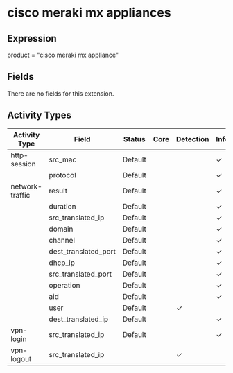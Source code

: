 cisco meraki mx appliances
==========================

Expression
----------

product = "cisco meraki mx appliance"

Fields
------

There are no fields for this extension.

Activity Types
--------------

| Activity Type   | Field                | Status  | Core | Detection | Informational |
| --------------- | -------------------- | ------- | ---- | --------- | ------------- |
| http-session    | src_mac              | Default |      |           | &#10003;      |
|                 | protocol             | Default |      |           | &#10003;      |
| network-traffic | result               | Default |      |           | &#10003;      |
|                 | duration             | Default |      |           | &#10003;      |
|                 | src_translated_ip    | Default |      |           | &#10003;      |
|                 | domain               | Default |      |           | &#10003;      |
|                 | channel              | Default |      |           | &#10003;      |
|                 | dest_translated_port | Default |      |           | &#10003;      |
|                 | dhcp_ip              | Default |      |           | &#10003;      |
|                 | src_translated_port  | Default |      |           | &#10003;      |
|                 | operation            | Default |      |           | &#10003;      |
|                 | aid                  | Default |      |           | &#10003;      |
|                 | user                 | Default |      | &#10003;  |               |
|                 | dest_translated_ip   | Default |      |           | &#10003;      |
| vpn-login       | src_translated_ip    | Default |      |           | &#10003;      |
| vpn-logout      | src_translated_ip    |         |      | &#10003;  |               |

